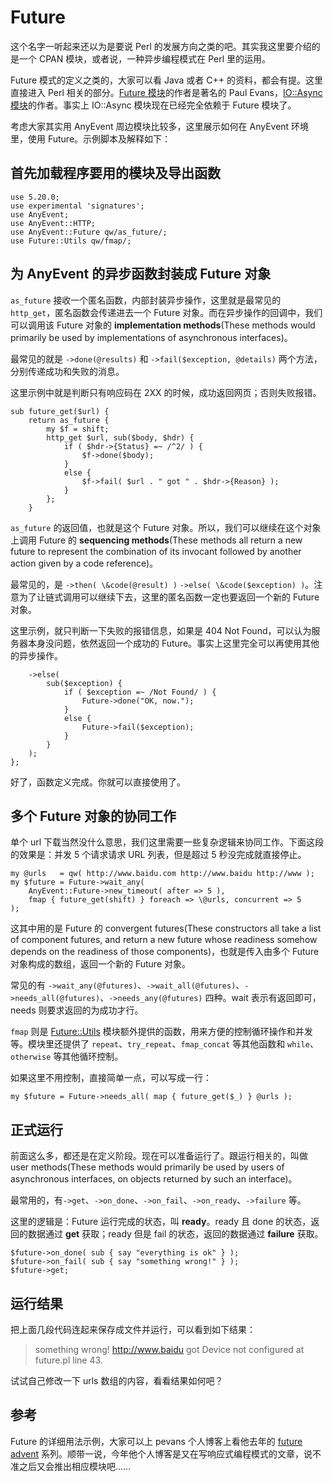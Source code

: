 # Future

这个名字一听起来还以为是要说 Perl 的发展方向之类的吧。其实我这里要介绍的是一个 CPAN 模块，或者说，一种异步编程模式在 Perl 里的运用。

Future 模式的定义之类的，大家可以看 Java 或者 C++ 的资料，都会有提。这里直接进入 Perl 相关的部分。[Future 模块](https://metacpan.org/pod/Future)的作者是著名的 Paul Evans，[IO::Async 模块](https://metacpan.org/pod/IO::Async)的作者。事实上 IO::Async 模块现在已经完全依赖于 Future 模块了。

考虑大家其实用 AnyEvent 周边模块比较多，这里展示如何在 AnyEvent 环境里，使用 Future。示例脚本及解释如下：

## 首先加载程序要用的模块及导出函数

    use 5.20.0;
    use experimental 'signatures';
    use AnyEvent;
    use AnyEvent::HTTP;
    use AnyEvent::Future qw/as_future/;
    use Future::Utils qw/fmap/;

## 为 AnyEvent 的异步函数封装成 Future 对象

`as_future` 接收一个匿名函数，内部封装异步操作，这里就是最常见的 `http_get`，匿名函数会传递进去一个 Future 对象。而在异步操作的回调中，我们可以调用该 Future 对象的 **implementation methods**(These methods would primarily be used by implementations of asynchronous interfaces)。

最常见的就是 `->done(@results)` 和 `->fail($exception, @details)` 两个方法，分别传递成功和失败的消息。

这里示例中就是判断只有响应码在 2XX 的时候，成功返回网页；否则失败报错。

    sub future_get($url) {
        return as_future {
            my $f = shift;
            http_get $url, sub($body, $hdr) {
                if ( $hdr->{Status} =~ /^2/ ) {
                    $f->done($body);
                }
                else {
                    $f->fail( $url . " got " . $hdr->{Reason} );
                }
            };
        }

`as_future` 的返回值，也就是这个 Future 对象。所以，我们可以继续在这个对象上调用 Future 的 **sequencing methods**(These methods all return a new future to represent the combination of its invocant followed by another action given by a code reference)。

最常见的，是 `->then( \&code(@result) )`  `->else( \&code($exception) )`。注意为了让链式调用可以继续下去，这里的匿名函数一定也要返回一个新的 Future 对象。

这里示例，就只判断一下失败的报错信息，如果是 404 Not Found，可以认为服务器本身没问题，依然返回一个成功的 Future。事实上这里完全可以再使用其他的异步操作。

        ->else(
            sub($exception) {
                if ( $exception =~ /Not Found/ ) {
                    Future->done("OK, now.");
                }
                else {
                    Future->fail($exception);
                }
            }
        );
    };

好了，函数定义完成。你就可以直接使用了。

## 多个 Future 对象的协同工作

单个 url 下载当然没什么意思，我们这里需要一些复杂逻辑来协同工作。下面这段的效果是：并发 5 个请求请求 URL 列表，但是超过 5 秒没完成就直接停止。

    my @urls   = qw( http://www.baidu.com http://www.baidu http://www );
    my $future = Future->wait_any(
        AnyEvent::Future->new_timeout( after => 5 ),
        fmap { future_get(shift) } foreach => \@urls, concurrent => 5
    );

这其中用的是 Future 的 convergent futures(These constructors all take a list of component futures, and return a new future whose readiness somehow depends on the readiness of those components)，也就是传入由多个 Future 对象构成的数组，返回一个新的 Future 对象。

常见的有 `->wait_any(@futures)`、`->wait_all(@futures)`、`->needs_all(@futures)`、`->needs_any(@futures)` 四种。wait 表示有返回即可，needs 则要求返回的为成功才行。

`fmap` 则是 [Future::Utils](https://metacpan.org/pod/Future::Utils) 模块额外提供的函数，用来方便的控制循环操作和并发等。模块里还提供了 `repeat`、`try_repeat`、`fmap_concat` 等其他函数和 `while`、`otherwise` 等其他循环控制。

如果这里不用控制，直接简单一点，可以写成一行：

    my $future = Future->needs_all( map { future_get($_) } @urls );

## 正式运行

前面这么多，都还是在定义阶段。现在可以准备运行了。跟运行相关的，叫做 user methods(These methods would primarily be used by users of asynchronous interfaces, on objects returned by such an interface)。

最常用的，有`->get`、`->on_done`、`->on_fail`、`->on_ready`、`->failure` 等。

这里的逻辑是：Future 运行完成的状态，叫 **ready**。ready 且 done 的状态，返回的数据通过 **get** 获取；ready 但是 fail 的状态，返回的数据通过 **failure** 获取。

    $future->on_done( sub { say "everything is ok" } );
    $future->on_fail( sub { say "something wrong!" } );
    $future->get;

## 运行结果

把上面几段代码连起来保存成文件并运行，可以看到如下结果：

> something wrong!
> http://www.baidu got Device not configured at future.pl line 43.

试试自己修改一下 urls 数组的内容，看看结果如何吧？

## 参考

Future 的详细用法示例，大家可以上 pevans 个人博客上看他去年的 [future advent](http://leonerds-code.blogspot.jp/2013/12/futures-advent-day-1.html) 系列。顺带一说，今年他个人博客是又在写响应式编程模式的文章，说不准之后又会推出相应模块吧……
